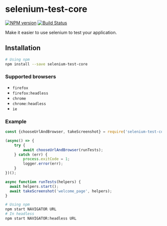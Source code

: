 # selenium-test-core

[![NPM version](http://img.shields.io/npm/v/selenium-test-core.svg)](https://www.npmjs.org/package/selenium-test-core)
[![Build Status](https://travis-ci.org/segandiaye/selenium-test-core.svg?branch=master)](https://travis-ci.org/segandiaye/selenium-test-core)

Make it easier to use selenium to test your application.

## Installation

```sh
# Using npm
npm install --save selenium-test-core
```

### Supported browsers

* `firefox`
* `firefox:headless`
* `chrome`
* `chrome:headless`
* `ie`

### Example

```js
const {chooseUrlAndBrowser, takeScreenshot} = require('selenium-test-core');

(async() => {
    try {
        await chooseUrlAndBrowser(runTests);
    } catch (err) {
        process.exitCode = 1;
        logger.error(err);
    }
})();

async function runTests(helpers) {
  await helpers.start();
  await takeScreenshot('welcome_page', helpers);
}
```

```sh
# Using npm
npm start NAVIGATOR URL
# In headless
npm start NAVIGATOR:headless URL
```

